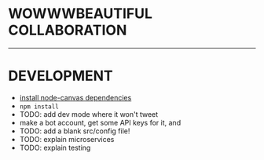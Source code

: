 # WOWWWBEAUTIFUL COLLABORATION
---------------------------------------------------


# DEVELOPMENT
- [install node-canvas dependencies](https://github.com/Automattic/node-canvas/wiki)
- `npm install`
- TODO: add dev mode where it won't tweet
- make a bot account, get some API keys for it, and 
- TODO: add a blank src/config file!
- TODO: explain microservices
- TODO: explain testing

